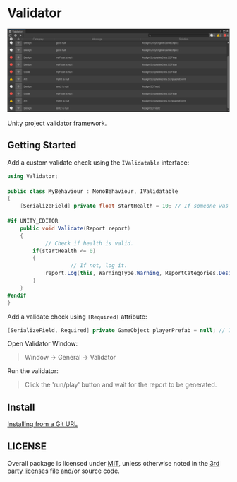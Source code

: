 # Validator

![ValidatorWindow](Documentation~/Images/ValidatorWindow_01.png)

Unity project validator framework.

## Getting Started
Add a custom validate check using the `IValidatable` interface:
```C#
using Validator;

public class MyBehaviour : MonoBehaviour, IValidatable
{
    [SerializeField] private float startHealth = 10; // If someone was to put it to low <= 0, it would be invalid.

#if UNITY_EDITOR
    public void Validate(Report report)
	{
        	// Check if health is valid.
		if(startHealth <= 0)
		{
            		// If not, log it.
			report.Log(this, WarningType.Warning, ReportCategories.Design, $"{nameof(startHealth)} is to low", $"Make value > 0");
		}
	}
#endif
}
```

Add a validate check using `[Required]` attribute:
```C#
[SerializeField, Required] private GameObject playerPrefab = null; // If someone forgets to assign it, it would be invalid.
```

Open Validator Window:
> Window -> General -> Validator

Run the validator:
> Click the 'run/play' button and wait for the report to be generated.

## Install

[Installing from a Git URL](https://docs.unity3d.com/Manual/upm-ui-giturl.html)

## LICENSE

Overall package is licensed under [MIT](/LICENSE.md), unless otherwise noted in the [3rd party licenses](/THIRD%20PARTY%20NOTICES.md) file and/or source code.

